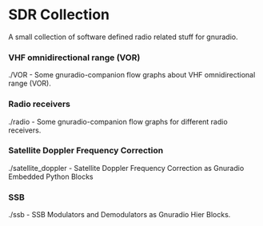 # SDR Collection

A small collection of software defined radio related stuff for gnuradio.

### VHF omnidirectional range (VOR)
./VOR - Some gnuradio-companion flow graphs about VHF omnidirectional range (VOR).

### Radio receivers
./radio - Some gnuradio-companion flow graphs for different radio receivers.

### Satellite Doppler Frequency Correction
./satellite_doppler - Satellite Doppler Frequency Correction as Gnuradio Embedded Python Blocks

### SSB
./ssb - SSB Modulators and Demodulators as Gnuradio Hier Blocks.
